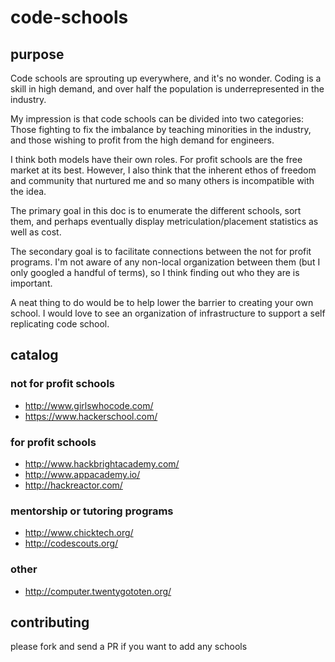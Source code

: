 # code-schools

## purpose
Code schools are sprouting up everywhere, and it's no wonder.
Coding is a skill in high demand, and over half the population
is underrepresented in the industry.

My impression is that code schools can be divided into two categories:
Those fighting to fix the imbalance by teaching minorities in the industry,
and those wishing to profit from the high demand for engineers.

I think both models have their own roles. For profit schools are the free market at its best.
However, I also think that the inherent ethos of freedom and community that nurtured me and so many others
is incompatible with the idea.

The primary goal in this doc is to enumerate the different schools, sort them,
and perhaps eventually display metriculation/placement statistics as well as cost.

The secondary goal is to facilitate connections between the not for profit programs. I'm not aware of any
non-local organization between them (but I only googled a handful of terms), so I think finding out who they are
is important.

A neat thing to do would be to help lower the barrier to creating your own school. I would love to see an organization
of infrastructure to support a self replicating code school.


## catalog


### not for profit schools
* http://www.girlswhocode.com/
* https://www.hackerschool.com/

### for profit schools
* http://www.hackbrightacademy.com/
* http://www.appacademy.io/
* http://hackreactor.com/

### mentorship or tutoring programs
* http://www.chicktech.org/
* http://codescouts.org/

### other
* http://computer.twentygototen.org/


## contributing
please fork and send a PR if you want to add any schools
